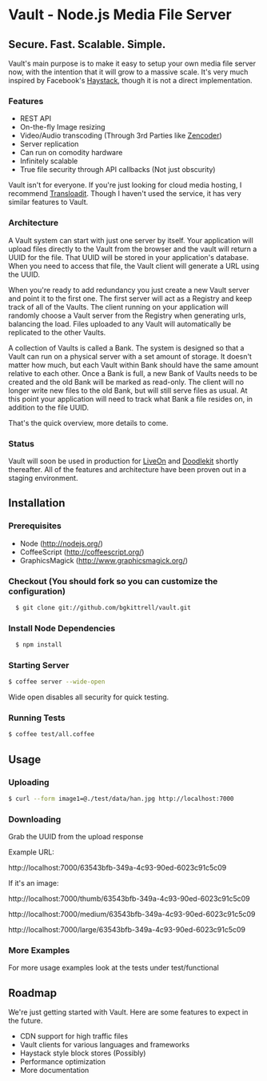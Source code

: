 # Vault - Node.js Media File Server
## Secure. Fast. Scalable. Simple.

Vault's main purpose is to make it easy to setup your own media file server now, with the intention that it will grow to a massive scale. It's very much inspired 
by Facebook's [Haystack](http://static.usenix.org/event/osdi10/tech/full_papers/Beaver.pdf), though it is not a direct implementation.  

### Features
- REST API
- On-the-fly Image resizing
- Video/Audio transcoding (Through 3rd Parties like [Zencoder](http://zencoder.com))
- Server replication
- Can run on comodity hardware
- Infinitely scalable
- True file security through API callbacks (Not just obscurity)

Vault isn't for everyone. If you're just looking for cloud media hosting, I recommend [Transloadit](https://transloadit.com/).  Though I haven't used the service, it has very similar features to Vault.

### Architecture

A Vault system can start with just one server by itself.  Your application will upload files directly to the Vault from the browser and the vault will return a UUID for the file.  That UUID will be stored in your application's database.  When you need to access that file, the Vault client will generate a URL using the UUID.   

When you're ready to add redundancy you just create a new Vault server and point it to the first one.  The first server will act as a Registry and keep track of all of the Vaults.  The client running on your application will randomly choose a Vault server from the Registry when generating urls, balancing the load.  Files uploaded to any Vault will automatically be replicated to the other Vaults. 

A collection of Vaults is called a Bank. The system is designed so that a Vault can run on a physical server with a set amount of storage.  It doesn't matter how much, but each Vault within Bank should have the same amount relative to each other.  Once a Bank is full, a new Bank of Vaults needs to be created and the old Bank will be marked as read-only.  The client will no longer write new files to the old Bank, but will still serve files as usual.  At this point your application will need to track what Bank a file resides on, in addition to the file UUID.  

That's the quick overview, more details to come. 

### Status

Vault will soon be used in production for [LiveOn](http://www.liveon.com) and [Doodlekit](http://doodlekit.com) shortly thereafter.  All of the features and architecture have been proven out in a staging environment.  

## Installation

### Prerequisites
- Node (http://nodejs.org/)
- CoffeeScript (http://coffeescript.org/)
- GraphicsMagick (http://www.graphicsmagick.org/)

### Checkout (You should fork so you can customize the configuration)
``` bash
  $ git clone git://github.com/bgkittrell/vault.git
```

### Install Node Dependencies
``` bash
  $ npm install
```

### Starting Server
``` bash
$ coffee server --wide-open
```
Wide open disables all security for quick testing.

### Running Tests
``` bash
$ coffee test/all.coffee
```

## Usage

### Uploading
``` bash
$ curl --form image1=@./test/data/han.jpg http://localhost:7000
```

### Downloading
Grab the UUID from the upload response 

Example URL:

http://localhost:7000/63543bfb-349a-4c93-90ed-6023c91c5c09 

If it's an image:
 
http://localhost:7000/thumb/63543bfb-349a-4c93-90ed-6023c91c5c09 

http://localhost:7000/medium/63543bfb-349a-4c93-90ed-6023c91c5c09 

http://localhost:7000/large/63543bfb-349a-4c93-90ed-6023c91c5c09 

### More Examples

For more usage examples look at the tests under test/functional

## Roadmap

We're just getting started with Vault.  Here are some features to expect in the future.

- CDN support for high traffic files
- Vault clients for various languages and frameworks
- Haystack style block stores (Possibly)
- Performance optimization
- More documentation


